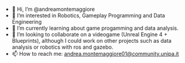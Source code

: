 - 👋 Hi, I’m @andreamontemaggiore
- 👀 I’m interested in Robotics, Gameplay Programming and Data Engineering
- 🌱 I’m currently learning about game progamming and data analysis.
- 💞️ I’m looking to collaborate on a videogame (Unreal Engine 4 + Blueprints), although I could work on other projects such as data analysis or robotics with ros and gazebo.
- 📫 How to reach me: andrea.montemaggiore01@community.unipa.it

<!---
andreamontemaggiore/andreamontemaggiore is a ✨ special ✨ repository because its `README.md` (this file) appears on your GitHub profile.
You can click the Preview link to take a look at your changes.
--->
